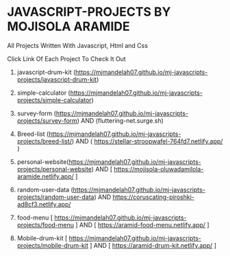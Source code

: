 # JAVASCRIPT-PROJECTS BY MOJISOLA ARAMIDE

All Projects Written With Javascript, Html and Css

Click Link Of Each Project To Check It Out

1. javascript-drum-kit (<https://mjmandelah07.github.io/mj-javascripts-projects/javascript-drum-kit>)
2. simple-calculator  (<https://mjmandelah07.github.io/mj-javascripts-projects/simple-calculator>)
3. survey-form (<https://mjmandelah07.github.io/mj-javascripts-projects/survey-form>) AND
                (fluttering-net.surge.sh)
4. Breed-list (<https://mjmandelah07.github.io/mj-javascripts-projects/breed-list/>) AND ( https://stellar-stroopwafel-764fd7.netlify.app/ )
5. personal-website(<https://mjmandelah07.github.io/mj-javascripts-projects/personal-website>) AND [ https://mojisola-oluwadamilola-aramide.netlify.app/ ]

6. random-user-data (<https://mjmandelah07.github.io/mj-javascripts-projects/random-user-data>) AND https://coruscating-piroshki-ad8cf3.netlify.app/

7. food-menu [ https://mjmandelah07.github.io/mj-javascripts-projects/food-menu ] AND [ https://aramid-food-menu.netlify.app/ ]
8. Mobile-drum-kit [ https://mjmandelah07.github.io/mj-javascripts-projects/mobile-drum-kit ] AND [ https://aramid-drum-kit.netlify.app/ ]
